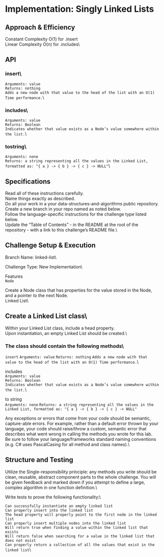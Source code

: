 # Implementation: Singly Linked Lists

## Approach & Efficiency

<!-- What approach did you take? Why? What is the Big O space/time for this approach? -->

Constant Complexity O(1) for .insert\
Linear Complexity O(n) for .includes\

## API

### insert\

`Arguments: value`\
`Returns: nothing`\
`Adds a new node with that value to the head of the list with an O(1) Time performance.`\

### includes\

`Arguments: value`\
`Returns: Boolean`\
`Indicates whether that value exists as a Node’s value somewhere within the list.`\

### tostring\

`Arguments: none`\
`Returns: a string representing all the values in the Linked List, formatted as: "{ a } -> { b } -> { c } -> NULL"`\

## Specifications

Read all of these instructions carefully.\
Name things exactly as described.\
Do all your work in a your data-structures-and-algorithms public repository.\
Create a new branch in your repo named as noted below.\
Follow the language-specific instructions for the challenge type listed below.\
Update the “Table of Contents” - in the README at the root of the repository - with a link to this challenge’s README file.\

## Challenge Setup & Execution

Branch Name: linked-list\

Challenge Type: New Implementation\

Features\
`Node`

Create a Node class that has properties for the value stored in the Node, and a pointer to the next Node.\
Linked List\

## Create a Linked List class\

Within your Linked List class, include a head property.\
Upon instantiation, an empty Linked List should be created.\

### The class should contain the following methods\

`insert`
`Arguments: value`
`Returns: nothing`
`Adds a new node with that value to the head of the list with an O(1) Time performance.`\

includes\
`Arguments: value`\
`Returns: Boolean`\
`Indicates whether that value exists as a Node’s value somewhere within the list.`\

to string\
`Arguments: none`
`Returns: a string representing all the values in the Linked List, formatted as: "{ a } -> { b } -> { c } -> NULL"`

Any exceptions or errors that come from your code should be semantic, capture-able errors. For example, rather than a default error thrown by your language, your code should raise/throw a custom, semantic error that describes what went wrong in calling the methods you wrote for this lab.\
Be sure to follow your language/frameworks standard naming conventions (e.g. C# uses PascalCasing for all method and class names).\

## Structure and Testing

Utilize the Single-responsibility principle: any methods you write should be clean, reusable, abstract component parts to the whole challenge. You will be given feedback and marked down if you attempt to define a large, complex algorithm in one function definition.\

Write tests to prove the following functionality:\

`Can successfully instantiate an empty linked list`\
`Can properly insert into the linked list`\
`The head property will properly point to the first node in the linked list`\
`Can properly insert multiple nodes into the linked list`\
`Will return true when finding a value within the linked list that exists`\
`Will return false when searching for a value in the linked list that does not exist`\
`Can properly return a collection of all the values that exist in the linked list`\

